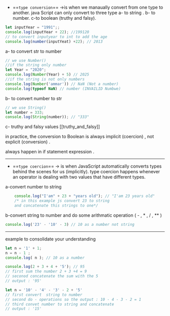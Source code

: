 
* ==`type conversion`== ->is when we manaually convert from one type to another.
	java Script can only convert to three type     a- to string .
								     b- to number. 
								     c-to boolean (truthy and falsy).
```js
let inputYear = "1991";;
console.log(inputYear + 22); //199120
// to convert inputyear to int to add the age 
console.log(number(inputYeat) +22); // 2013
```

a- to convert str to number
```js 
// we use Number() 
//if the string only number
let Year = "2020";
console.log(Number(Year) + 5) // 2025
//if the string is not only numbers
console.log(Number('ammar')) // NaN (Not a number)
console.log(typeof NaN) // number (INVAILID Numbwe)
```
b- to convert number to str
```js
// we use String()
let number = 333;
console.log(String(number)); // "333"
```
c- truthy and falsy values [[truthy_and_falsy]]

in practice, the conversion to Boolean is always implicit (coercion) , not explicit (conversion) .

always happen in if statement expression .

----------------------------------------------------------------------


* ==`type coercion`== -> is when JavaScript automatically converts types behind the scenes for us (implicitly).
	type coercion happens whenever an operator is dealing with two values that have different types.

a-convert number to string 
```js
	console.log("I'am" + 23 + "years old"); // "I'am 23 years old"
	/* in this example js convert 23 to string 
	and concatenate this strings to one*/
```

b-convert string to number and do some arithmatic operation ( - , * ,  / , ** )

```js
console.log('23' - '10' - 3) // 10 as a number not string
```





----------------------------------------
example to consolidate your understanding
```js
let n = '1' + 1;
n = n - 1 ;
console.log( n ); // 10 as a number
```

```js
console.log(2 + 3 + 4 + '5'); // 95
// first sum the number 2 + 3 +4 = 9
// seconod concatenate the sum with the 5 
// output : '95'
```

```js
let n = '10' - '4' - '3' - 2 + '5'
// first convert  string to number 
// second do - operations so the output : 10 - 4 - 3 - 2 = 1
// third convet number to string and concatenate
// output : '15'
```

